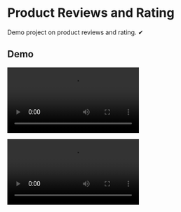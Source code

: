 # Product Reviews and Rating

Demo project on product reviews and rating. ✔   

## Demo

![](assets/01.mp4)

![](assets/02.mp4)